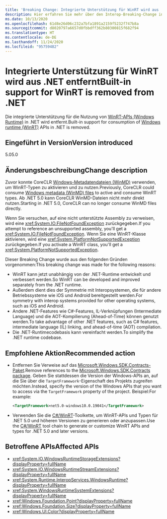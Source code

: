 ```yaml
---
title: 'Breaking Change: Integrierte Unterstützung für WinRT wird aus .NET entfernt'
description: Hier erfahren Sie mehr über den Interop-Breaking-Change in .NET 5.0, bei dem die integrierte Unterstützung für WinRT aus .NET entfernt wurde.
ms.date: 10/13/2020
ms.openlocfilehash: 61d8e26d06c232a7bfa1891a2159f5232f747b8a
ms.sourcegitcommit: d8020797a6657d0fbbdff362b80300815f682f94
ms.translationtype: HT
ms.contentlocale: de-DE
ms.lasthandoff: 11/24/2020
ms.locfileid: "95759482"
---
```

# <a name="built-in-support-for-winrt-is-removed-from-net"></a><span data-ttu-id="3ab68-103">Integrierte Unterstützung für WinRT wird aus .NET entfernt</span><span class="sxs-lookup"><span data-stu-id="3ab68-103">Built-in support for WinRT is removed from .NET</span></span>

<span data-ttu-id="3ab68-104">Die integrierte Unterstützung für die Nutzung von [WinRT-APIs (Windows Runtime)](/uwp/winrt-cref/winrt-type-system) in .NET wird entfernt.</span><span class="sxs-lookup"><span data-stu-id="3ab68-104">Built-in support for consumption of [Windows runtime (WinRT)](/uwp/winrt-cref/winrt-type-system) APIs in .NET is removed.</span></span>

## <a name="version-introduced"></a><span data-ttu-id="3ab68-105">Eingeführt in Version</span><span class="sxs-lookup"><span data-stu-id="3ab68-105">Version introduced</span></span>

<span data-ttu-id="3ab68-106">5.0</span><span class="sxs-lookup"><span data-stu-id="3ab68-106">5.0</span></span>

## <a name="change-description"></a><span data-ttu-id="3ab68-107">Änderungsbeschreibung</span><span class="sxs-lookup"><span data-stu-id="3ab68-107">Change description</span></span>

<span data-ttu-id="3ab68-108">Zuvor konnte CoreCLR [Windows-Metadatendateien (WinMD)](/uwp/winrt-cref/winmd-files) verwenden, um WinRT-Typen zu aktivieren und zu nutzen.</span><span class="sxs-lookup"><span data-stu-id="3ab68-108">Previously, CoreCLR could consume [Windows metadata (WinMD) files](/uwp/winrt-cref/winmd-files) to active and consume WinRT types.</span></span> <span data-ttu-id="3ab68-109">Ab .NET 5.0 kann CoreCLR WinMD-Dateien nicht mehr direkt nutzen.</span><span class="sxs-lookup"><span data-stu-id="3ab68-109">Starting in .NET 5.0, CoreCLR can no longer consume WinMD files directly.</span></span>

<span data-ttu-id="3ab68-110">Wenn Sie versuchen, auf eine nicht unterstützte Assembly zu verweisen, wird eine <xref:System.IO.FileNotFoundException> zurückgegeben.</span><span class="sxs-lookup"><span data-stu-id="3ab68-110">If you attempt to reference an unsupported assembly, you'll get a <xref:System.IO.FileNotFoundException>.</span></span> <span data-ttu-id="3ab68-111">Wenn Sie eine WinRT-Klasse aktivieren, wird eine <xref:System.PlatformNotSupportedException> zurückgegeben.</span><span class="sxs-lookup"><span data-stu-id="3ab68-111">If you activate a WinRT class, you'll get a <xref:System.PlatformNotSupportedException>.</span></span>

<span data-ttu-id="3ab68-112">Dieser Breaking Change wurde aus den folgenden Gründen vorgenommen:</span><span class="sxs-lookup"><span data-stu-id="3ab68-112">This breaking change was made for the following reasons:</span></span>

- <span data-ttu-id="3ab68-113">WinRT kann jetzt unabhängig von der .NET-Runtime entwickelt und verbessert werden.</span><span class="sxs-lookup"><span data-stu-id="3ab68-113">So WinRT can be developed and improved separately from the .NET runtime.</span></span>
- <span data-ttu-id="3ab68-114">Außerdem dient dies der Symmetrie mit Interopsystemen, die für andere Betriebssysteme wie iOS und Android bereitgestellt werden.</span><span class="sxs-lookup"><span data-stu-id="3ab68-114">For symmetry with interop systems provided for other operating systems, such as iOS and Android.</span></span>
- <span data-ttu-id="3ab68-115">Andere .NET-Features wie C#-Features, IL-Verknüpfungen (Intermediate Language) und die AOT-Kompilierung (Ahead-of-Time) können genutzt werden.</span><span class="sxs-lookup"><span data-stu-id="3ab68-115">To take advantage of other .NET features, such as C# features, intermediate language (IL) linking, and ahead-of-time (AOT) compilation.</span></span>
- <span data-ttu-id="3ab68-116">Die .NET-Runtimecodebasis kann vereinfacht werden.</span><span class="sxs-lookup"><span data-stu-id="3ab68-116">To simplify the .NET runtime codebase.</span></span>

## <a name="recommended-action"></a><span data-ttu-id="3ab68-117">Empfohlene Aktion</span><span class="sxs-lookup"><span data-stu-id="3ab68-117">Recommended action</span></span>

- <span data-ttu-id="3ab68-118">Entfernen Sie Verweise auf das [Microsoft.Windows.SDK.Contracts-Paket](https://www.nuget.org/packages/Microsoft.Windows.SDK.Contracts).</span><span class="sxs-lookup"><span data-stu-id="3ab68-118">Remove references to the [Microsoft.Windows.SDK.Contracts package](https://www.nuget.org/packages/Microsoft.Windows.SDK.Contracts).</span></span>  <span data-ttu-id="3ab68-119">Geben Sie stattdessen die Version der Windows-APIs an, auf die Sie über die `TargetFramework`-Eigenschaft des Projekts zugreifen möchten.</span><span class="sxs-lookup"><span data-stu-id="3ab68-119">Instead, specify the version of the Windows APIs that you want to access via the `TargetFramework` property of the project.</span></span>  <span data-ttu-id="3ab68-120">Beispiel:</span><span class="sxs-lookup"><span data-stu-id="3ab68-120">For example:</span></span>

  ```xml
  <TargetFramework>net5.0-windows10.0.19041</TargetFramework>
  ```

- <span data-ttu-id="3ab68-121">Verwenden Sie die [C#/WinRT](/windows/uwp/csharp-winrt/)-Toolkette, um WinRT-APIs und Typen für .NET 5.0 und höheren Versionen zu generieren oder anzupassen.</span><span class="sxs-lookup"><span data-stu-id="3ab68-121">Use the [C#/WinRT](/windows/uwp/csharp-winrt/) tool chain to generate or customize WinRT APIs and types for .NET 5.0 and later versions.</span></span>

## <a name="affected-apis"></a><span data-ttu-id="3ab68-122">Betroffene APIs</span><span class="sxs-lookup"><span data-stu-id="3ab68-122">Affected APIs</span></span>

- <xref:System.IO.WindowsRuntimeStorageExtensions?displayProperty=fullName>
- <xref:System.IO.WindowsRuntimeStreamExtensions?displayProperty=fullName>
- <xref:System.Runtime.InteropServices.WindowsRuntime?displayProperty=fullName>
- <xref:System.WindowsRuntimeSystemExtensions?displayProperty=fullName>
- <xref:Windows.Foundation.Point?displayProperty=fullName>
- <xref:Windows.Foundation.Size?displayProperty=fullName>
- <xref:Windows.UI.Color?displayProperty=fullName>

<!--

### Affected APIs

- `T:System.IO.WindowsRuntimeStorageExtensions`
- `T: System.IO.WindowsRuntimeStreamExtensions`
- `N:System.Runtime.InteropServices.WindowsRuntime`
- `T:System.WindowsRuntimeSystemExtensions`
- `T:Windows.Foundation.Point`
- `T:Windows.Foundation.Size`
- `T:Windows.UI.Color`

### Category

Interop

-->

